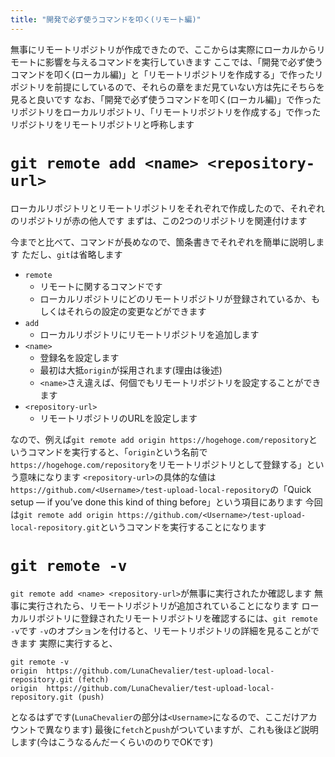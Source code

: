 ```yaml
---
title: "開発で必ず使うコマンドを叩く(リモート編)"
---
```


無事にリモートリポジトリが作成できたので、ここからは実際にローカルからリモートに影響を与えるコマンドを実行していきます
ここでは、「開発で必ず使うコマンドを叩く(ローカル編)」と「リモートリポジトリを作成する」で作ったリポジトリを前提にしているので、それらの章をまだ見ていない方は先にそちらを見ると良いです
なお、「開発で必ず使うコマンドを叩く(ローカル編)」で作ったリポジトリをローカルリポジトリ、「リモートリポジトリを作成する」で作ったリポジトリをリモートリポジトリと呼称します

# `git remote add <name> <repository-url>`

ローカルリポジトリとリモートリポジトリをそれぞれで作成したので、それぞれのリポジトリが赤の他人です
まずは、この2つのリポジトリを関連付けます

今までと比べて、コマンドが長めなので、箇条書きでそれぞれを簡単に説明します
ただし、`git`は省略します

* `remote`
  * リモートに関するコマンドです
  * ローカルリポジトリにどのリモートリポジトリが登録されているか、もしくはそれらの設定の変更などができます
* `add`
  * ローカルリポジトリにリモートリポジトリを追加します
* `<name>`
  * 登録名を設定します
  * 最初は大抵`origin`が採用されます(理由は後述)
  * `<name>`さえ違えば、何個でもリモートリポジトリを設定することができます
* `<repository-url>`
  * リモートリポジトリのURLを設定します

なので、例えば`git remote add origin https://hogehoge.com/repository`というコマンドを実行すると、「`origin`という名前で`https://hogehoge.com/repository`をリモートリポジトリとして登録する」という意味になります
`<repository-url>`の具体的な値は`https://github.com/<Username>/test-upload-local-repository`の「Quick setup — if you’ve done this kind of thing before」という項目にあります
今回は`git remote add origin https://github.com/<Username>/test-upload-local-repository.git`というコマンドを実行することになります

# `git remote -v`

`git remote add <name> <repository-url>`が無事に実行されたか確認します
無事に実行されたら、リモートリポジトリが追加されていることになります
ローカルリポジトリに登録されたリモートリポジトリを確認するには、`git remote -v`です
`-v`のオプションを付けると、リモートリポジトリの詳細を見ることができます
実際に実行すると、

```shell
git remote -v
origin  https://github.com/LunaChevalier/test-upload-local-repository.git (fetch)
origin  https://github.com/LunaChevalier/test-upload-local-repository.git (push)
```

となるはずです(`LunaChevalier`の部分は`<Username>`になるので、ここだけアカウントで異なります)
最後に`fetch`と`push`がついていますが、これも後ほど説明します(今はこうなるんだーくらいののりでOKです)
